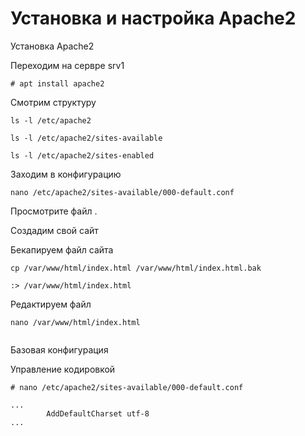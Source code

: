 # Установка и настройка Apache2

Установка Apache2

Переходим на сервре srv1

```
# apt install apache2
```
Смотрим структуру 

```
ls -l /etc/apache2
```
```
ls -l /etc/apache2/sites-available
```
```
ls -l /etc/apache2/sites-enabled
```

Заходим в конфигурацию

```
nano /etc/apache2/sites-available/000-default.conf
```
Просмотрите файл .


Создадим свой сайт

Бекапируем файл сайта
```
cp /var/www/html/index.html /var/www/html/index.html.bak
```
```
:> /var/www/html/index.html
```

Редактируем файл

```
nano /var/www/html/index.html
```
```

```



Базовая конфигурация

Управление кодировкой

```
# nano /etc/apache2/sites-available/000-default.conf
```
```
...
        AddDefaultCharset utf-8
...
```
